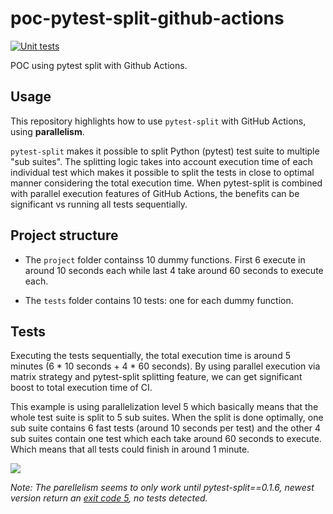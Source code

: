 # poc-pytest-split-github-actions

[![Unit tests](https://github.com/GuillaumeFalourd/poc-pytest-split-github-actions/actions/workflows/unit-tests.yml/badge.svg)](https://github.com/GuillaumeFalourd/poc-pytest-split-github-actions/actions/workflows/unit-tests.yml)

POC using pytest split with Github Actions.

## Usage

This repository highlights how to use `pytest-split` with GitHub Actions, using **parallelism**. 

`pytest-split` makes it possible to split Python (pytest) test suite to multiple "sub suites". The splitting logic takes into account execution time of each individual test which makes it possible to split the tests in close to optimal manner considering the total execution time. When pytest-split is combined with parallel execution features of GitHub Actions, the benefits can be significant vs running all tests sequentially.

## Project structure

- The `project` folder containss 10 dummy functions. First 6 execute in around 10 seconds each while last 4 take around 60 seconds to execute each.

- The `tests` folder contains 10 tests: one for each dummy function.

## Tests

Executing the tests sequentially, the total execution time is around 5 minutes (6 * 10 seconds + 4 * 60 seconds). By using parallel execution via matrix strategy and pytest-split splitting feature, we can get significant boost to total execution time of CI.

This example is using parallelization level 5 which basically means that the whole test suite is split to 5 sub suites. When the split is done optimally, one sub suite contains 6 fast tests (around 10 seconds per test) and the other 4 sub suites contain one test which each take around 60 seconds to execute. Which means that all tests could finish in around 1 minute.

![](https://user-images.githubusercontent.com/22433243/166979674-7eaec742-3a2d-4cb1-8f6d-57d36e18509d.png)

_Note: The parellelism seems to only work until pytest-split==0.1.6, newest version return an [exit code 5](https://github.com/jerry-git/pytest-split/issues/26), no tests detected._
